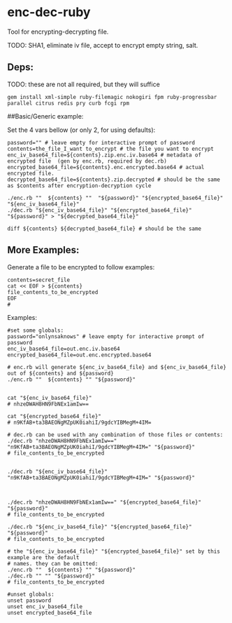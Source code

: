 # enc-dec-ruby
Tool for encrypting-decrypting file.

TODO: SHA1, eliminate iv file, accept to encrypt empty string, salt.

## Deps:
TODO: these are not all required, but they will suffice
````
gem install xml-simple ruby-filemagic nokogiri fpm ruby-progressbar parallel citrus redis pry curb fcgi rpm
````

##Basic/Generic example:

Set the 4 vars bellow (or only 2, for using defaults):
````
password="" # leave empty for interactive prompt of password
contents=the_file_I_want to_encrypt # the file you want to encrypt
enc_iv_base64_file=${contents}.zip.enc.iv.base64 # metadata of encrypted file  (gen by enc.rb, required by dec.rb)
encrypted_base64_file=${contents}.enc.encrypted.base64 # actual encrypted file. 
decrypted_base64_file=${contents}.zip.decrypted # should be the same as $contents after encryption-decryption cycle

./enc.rb ""  ${contents} ""  "${password}" "${encrypted_base64_file}" "${enc_iv_base64_file}"  
./dec.rb "${enc_iv_base64_file}" "${encrypted_base64_file}" "${password}" > "${decrypted_base64_file}"

diff ${contents} ${decrypted_base64_file} # should be the same
````

## More Examples:

Generate a file to be encrypted to follow examples:
````
contents=secret_file
cat << EOF > ${contents}
file_contents_to_be_encrypted
EOF
#
````

Examples:

````
#set some globals:
password="onlynsaknows" # leave empty for interactive prompt of password
enc_iv_base64_file=out.enc.iv.base64
encrypted_base64_file=out.enc.encrypted.base64

````
````
# enc.rb will generate ${enc_iv_base64_file} and ${enc_iv_base64_file} out of ${contents} and ${password}
./enc.rb ""  ${contents} "" "${password}"


cat "${enc_iv_base64_file}"
# nhzeDWAH8HN9FbNEx1amIw==

cat "${encrypted_base64_file}"
# n9KfAB+ta3BAEONgMZpUK0iahiI/9gdcYIBMegM+4IM=
````
````
# dec.rb can be used with any combination of those files or contents:
./dec.rb "nhzeDWAH8HN9FbNEx1amIw==" "n9KfAB+ta3BAEONgMZpUK0iahiI/9gdcYIBMegM+4IM=" "${password}"
# file_contents_to_be_encrypted


./dec.rb "${enc_iv_base64_file}" "n9KfAB+ta3BAEONgMZpUK0iahiI/9gdcYIBMegM+4IM=" "${password}"



./dec.rb "nhzeDWAH8HN9FbNEx1amIw==" "${encrypted_base64_file}" "${password}"
# file_contents_to_be_encrypted

./dec.rb "${enc_iv_base64_file}" "${encrypted_base64_file}" "${password}"
# file_contents_to_be_encrypted
````
````
# the "${enc_iv_base64_file}" "${encrypted_base64_file}" set by this example are the default
# names. they can be omitted:
./enc.rb ""  ${contents} "" "${password}"
./dec.rb "" "" "${password}"
# file_contents_to_be_encrypted
````
````
#unset globals:
unset password
unset enc_iv_base64_file
unset encrypted_base64_file
````

